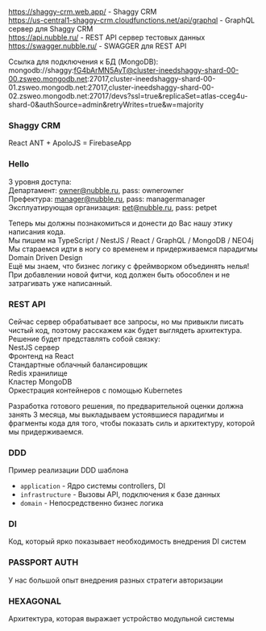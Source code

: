 https://shaggy-crm.web.app/ - Shaggy CRM  
https://us-central1-shaggy-crm.cloudfunctions.net/api/graphql - GraphQL сервер для Shaggy CRM  
https://api.nubble.ru/ - REST API сервер тестовых данных  
https://swagger.nubble.ru/ - SWAGGER для REST API  

Ссылка для подключения к БД (MongoDB):  
mongodb://shaggy:fG4bArMN5AyT@cluster-ineedshaggy-shard-00-00.zsweo.mongodb.net:27017,cluster-ineedshaggy-shard-00-01.zsweo.mongodb.net:27017,cluster-ineedshaggy-shard-00-02.zsweo.mongodb.net:27017/devs?ssl=true&replicaSet=atlas-cceg4u-shard-0&authSource=admin&retryWrites=true&w=majority

### Shaggy CRM
React ANT + ApoloJS = FirebaseApp  
  
### Hello
3 уровня доступа:  
Департамент: owner@nubble.ru, pass: ownerowner  
Префектура: manager@nubble.ru, pass: managermanager  
Эксплуатирующая организация: pet@nubble.ru, pass: petpet  

Теперь мы должны познакомиться и донести до Вас нашу этику написания кода.  
Мы пишем на TypeScript / NestJS / React / GraphQL / MongoDB / NEO4j  
Мы стараемся идти в ногу со временем и придерживаемся парадигмы  
Domain Driven Design  
Ещё мы знаем, что бизнес логику с фреймворком объединять нелья!  
При добавлении новой фитчи, код должен быть обособлен и не затрагивать уже написанный.  
  
### REST API
Сейчас сервер обрабатывает все запросы, но мы привыкли писать чистый код, поэтому расскажем как будет выглядеть архитектура.  
Решение будет представлять собой связку:  
NestJS сервер  
Фронтенд на React  
Стандартные облачный балансировщик  
Redis хранилище  
Кластер MongoDB  
Оркестрация контейнеров с помощью Kubernetes  

Разработка готового решения, по предварительной оценки должна занять 3 месяца, мы выкладываем устоявшиеся парадигмы и
фрагменты кода для того, чтобы показать силь и архитектуру, которой мы придерживаемся.  

### DDD
Пример реализации DDD шаблона  
- `application` - Ядро системы controllers, DI  
- `infrastructure` - Вызовы API, подключения к базе данных   
- `domain` - Непосредственно бизнес логика  

### DI
Код, который ярко показывает необходимость внедрения DI систем  

### PASSPORT AUTH
У нас большой опыт внедрения разных стратеги авторизации  

### HEXAGONAL
Архитектура, которая выражает устройство модульной системы  
